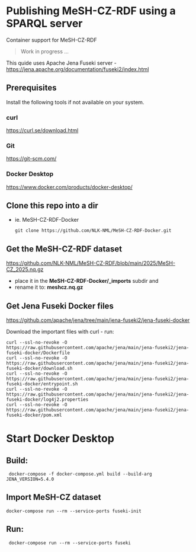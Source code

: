 # Publishing MeSH-CZ-RDF using a SPARQL server
Container support for MeSH-CZ-RDF

> Work in progress ...

This quide uses Apache Jena Fuseki server - https://jena.apache.org/documentation/fuseki2/index.html

## Prerequisites

Install the following tools if not available on your system.

### curl

https://curl.se/download.html

### Git

https://git-scm.com/

### Docker Desktop

https://www.docker.com/products/docker-desktop/

## Clone this repo into a dir 
- ie. MeSH-CZ-RDF-Docker

      git clone https://github.com/NLK-NML/MeSH-CZ-RDF-Docker.git

## Get the MeSH-CZ-RDF dataset

https://github.com/NLK-NML/MeSH-CZ-RDF/blob/main/2025/MeSH-CZ_2025.nq.gz

- place it in the **MeSH-CZ-RDF-Docker/_imports** subdir and
- rename it to: **meshcz.nq.gz**

## Get Jena Fuseki Docker files

https://github.com/apache/jena/tree/main/jena-fuseki2/jena-fuseki-docker

Download the important files with curl - run:

```
curl --ssl-no-revoke -O https://raw.githubusercontent.com/apache/jena/main/jena-fuseki2/jena-fuseki-docker/Dockerfile
curl --ssl-no-revoke -O https://raw.githubusercontent.com/apache/jena/main/jena-fuseki2/jena-fuseki-docker/download.sh
curl --ssl-no-revoke -O https://raw.githubusercontent.com/apache/jena/main/jena-fuseki2/jena-fuseki-docker/entrypoint.sh
curl --ssl-no-revoke -O https://raw.githubusercontent.com/apache/jena/main/jena-fuseki2/jena-fuseki-docker/log4j2.properties
curl --ssl-no-revoke -O https://raw.githubusercontent.com/apache/jena/main/jena-fuseki2/jena-fuseki-docker/pom.xml
```

# Start Docker Desktop

## Build:

     docker-compose -f docker-compose.yml build --build-arg JENA_VERSION=5.4.0

## Import MeSH-CZ dataset

	docker-compose run --rm --service-ports fuseki-init

## Run:

     docker-compose run --rm --service-ports fuseki









